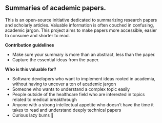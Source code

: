 ## **Summaries of academic papers.**

This is an open-source initiative dedicated to summarizing research papers and scholarly articles. Valuable information is often couched in confusing, academic jargon. This project aims to make papers more accessible, easier to consume and shorter to read.

**Contribution guidelines**

* Make sure your summary is more than an abstract, less than the paper.
* Capture the essential ideas from the paper.

**Who is this valuable for?**

* Software developers who want to implement ideas rooted in academia, without having to uncover a ton of academic jargon
* Someone who wants to understand a complex topic easily
* People outside of the healthcare field who are interested in topics related to medical breakthrough
* Anyone with a strong intellectual appetite who doesn't have the time it takes to read and understand deeply technical papers
* Curious lazy bums 🐨



